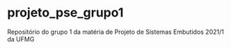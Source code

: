 # projeto_pse_grupo1
 Repositório do grupo 1 da matéria de Projeto de Sistemas Embutidos 2021/1 da UFMG
